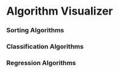 # Algorithm Visualizer

### Sorting Algorithms

### Classification Algorithms

### Regression Algorithms 
